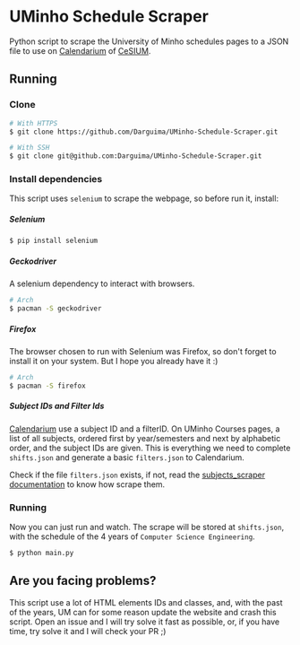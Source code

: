 # UMinho Schedule Scraper 

Python script to scrape the University of Minho schedules pages to a JSON file to use on [Calendarium](https://calendario.cesium.di.uminho.pt/) of [CeSIUM](https://github.com/cesium).

## Running

### Clone

```bash
# With HTTPS
$ git clone https://github.com/Darguima/UMinho-Schedule-Scraper.git

# With SSH
$ git clone git@github.com:Darguima/UMinho-Schedule-Scraper.git
```

### Install dependencies

This script uses `selenium` to scrape the webpage, so before run it, install:

##### Selenium

```bash
$ pip install selenium
```

##### Geckodriver

A selenium dependency to interact with browsers.

```bash
# Arch
$ pacman -S geckodriver
```

##### Firefox

The browser chosen to run with Selenium was Firefox, so don't forget to install it on your system. But I hope you already have it :)

```bash
# Arch
$ pacman -S firefox
```

##### Subject IDs and Filter Ids

[Calendarium](https://calendario.cesium.di.uminho.pt/) use a subject ID and a filterID. On UMinho Courses pages, a list of all subjects, ordered first by year/semesters and next by alphabetic order, and the subject IDs are given. This is everything we need to complete `shifts.json` and generate a basic `filters.json` to Calendarium.

Check if the file `filters.json` exists, if not, read the [subjects_scraper documentation](./subjects_scraper/README.md) to know how scrape them.

### Running

Now you can just run and watch. The scrape will be stored at `shifts.json`, with the schedule of the 4 years of `Computer Science Engineering`.

```bash
$ python main.py
```

## Are you facing problems?

This script use a lot of HTML elements IDs and classes, and, with the past of the years, UM can for some reason update the website and crash this script. Open an issue and I will try solve it fast as possible, or, if you have time, try solve it and I will check your PR ;)
